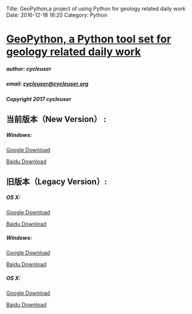Title: GeoPython,a project of using Python for geology related daily work
Date: 2016-12-18 16:20
Category: Python


# [GeoPython, a Python tool set for geology related daily work](https://github.com/chinageology/GeoPython)



##### author: cycleuser
##### email: cycleuser@cycleuser.org
##### Copyright 2017 cycleuser



## 当前版本（New Version） :

##### Windows:

[Google Download](https://drive.google.com/open?id=0B299gyAIgmpqUWxSZWQzX2RHRGc)

[Baidu Download](http://pan.baidu.com/s/1jIos8CY)





## 旧版本（Legacy Version）:


##### OS X:
[Google Download](https://drive.google.com/open?id=0B299gyAIgmpqUGF3a1F3UGtKT2c)

[Baidu Download](http://pan.baidu.com/s/1o76RmPW)

##### Windows:
[Google Download](https://drive.google.com/open?id=0B299gyAIgmpqUWxSZWQzX2RHRGc)

[Baidu Download](http://pan.baidu.com/s/1jIos8CY)


##### OS X:
[Google Download](https://drive.google.com/open?id=0B299gyAIgmpqam13cmU2cnl0LWs)

[Baidu Download](https://pan.baidu.com/s/1qY2QmDm)

